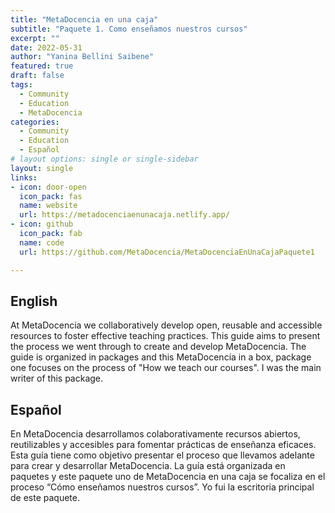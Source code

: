 ```yaml
---
title: "MetaDocencia en una caja"
subtitle: "Paquete 1. Como enseñamos nuestros cursos"
excerpt: ""
date: 2022-05-31
author: "Yanina Bellini Saibene"
featured: true
draft: false
tags:
  - Community
  - Education
  - MetaDocencia
categories:
  - Community
  - Education
  - Español
# layout options: single or single-sidebar
layout: single
links:
- icon: door-open
  icon_pack: fas
  name: website
  url: https://metadocenciaenunacaja.netlify.app/
- icon: github
  icon_pack: fab
  name: code
  url: https://github.com/MetaDocencia/MetaDocenciaEnUnaCajaPaquete1

---
```


## English

At MetaDocencia we collaboratively develop open, reusable and accessible resources to foster effective teaching practices. This guide aims to present the process we went through to create and develop MetaDocencia. The guide is organized in packages and this MetaDocencia in a box, package one focuses on the process of "How we teach our courses".
I was the main writer of this package.

## Español

En MetaDocencia desarrollamos colaborativamente recursos abiertos, reutilizables y accesibles para fomentar prácticas de enseñanza eficaces. Esta guía tiene como objetivo presentar el proceso que llevamos adelante para crear y desarrollar MetaDocencia. La guía está organizada en paquetes y este paquete uno de MetaDocencia en una caja se focaliza en el proceso “Cómo enseñamos nuestros cursos”.
Yo fui la escritoria principal de este paquete.